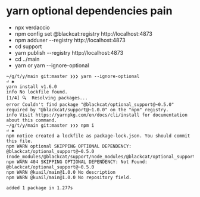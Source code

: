 # yarn optional dependencies pain

* npx verdaccio
* npm config set @blackcat:registry http://localhost:4873
* npm adduser --registry http://localhost:4873
* cd support
* yarn publish --registry http://localhost:4873
* cd ../main
* yarn or yarn --ignore-optional

```
~/g/t/y/main git:master ❯❯❯ yarn --ignore-optional                                                                                                                                                                                            ⏎ ✱
yarn install v1.6.0
info No lockfile found.
[1/4] 🔍  Resolving packages...
error Couldn't find package "@blackcat/optional_support@~0.5.0" required by "@blackcat/support@~1.0.0" on the "npm" registry.
info Visit https://yarnpkg.com/en/docs/cli/install for documentation about this command.
~/g/t/y/main git:master ❯❯❯ npm i                                                                                                                                                                                                             ⏎ ✱
npm notice created a lockfile as package-lock.json. You should commit this file.
npm WARN optional SKIPPING OPTIONAL DEPENDENCY: @blackcat/optional_support@~0.5.0 (node_modules/@blackcat/support/node_modules/@blackcat/optional_support):
npm WARN 404 SKIPPING OPTIONAL DEPENDENCY: Not Found: @blackcat/optional_support@~0.5.0
npm WARN @kuail/main@1.0.0 No description
npm WARN @kuail/main@1.0.0 No repository field.

added 1 package in 1.277s
```
